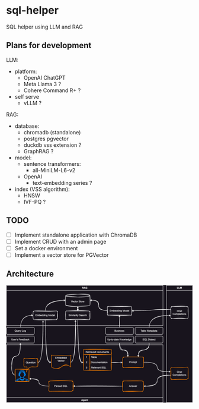 # sql-helper
SQL helper using LLM and RAG


## Plans for development

LLM:
- platform:
  - OpenAI ChatGPT
  - Meta Llama 3 ?
  - Cohere Command R+ ?
- self serve
  - vLLM ?

RAG:
- database:
  - chromadb (standalone)
  - postgres pgvector
  - duckdb vss extension ?
  - GraphRAG ?
- model:
  - sentence transformers:
    - all-MiniLM-L6-v2
  - OpenAI
    - text-embedding series ? 
- index (VSS algorithm):
  - HNSW
  - IVF-PQ ?

## TODO
- [ ] Implement standalone application with ChromaDB
- [ ] Implement CRUD with an admin page
- [ ] Set a docker environment
- [ ] Implement a vector store for PGVector

## Architecture
![text-to-sql.drawio.png](assets/text-to-sql.drawio.png)
